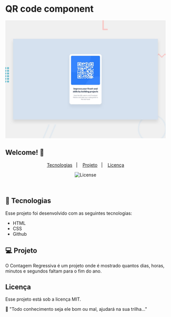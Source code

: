 # QR code component

![QR code component](./design/desktop-preview.jpg)

## Welcome! 👋

<p align="center">
<a href="#-tecnologias">Tecnologias</a>&nbsp;&nbsp;&nbsp;|&nbsp;&nbsp;&nbsp;
<a href="#-projeto">Projeto</a>&nbsp;&nbsp;&nbsp;|&nbsp;&nbsp;&nbsp;
<a href="#-licença">Licença</a>
</p>

<p align="center">
<img alt="License" src="https://img.shields.io/static/v1?label=license&message=MIT&color=49AA26&labelColor=000000">
</p>

<br>

## 🚀 Tecnologias

Esse projeto foi desenvolvido com as seguintes tecnologias:

- HTML
- CSS
- Github

## 💻 Projeto

O Contagem Regressiva é um projeto onde é mostrado quantos dias, horas, minutos e segundos faltam para o fim do ano.

## Licença

Esse projeto está sob a licença MIT.

🚀 "Todo conhecimento seja ele bom ou mal, ajudará na sua trilha..."
